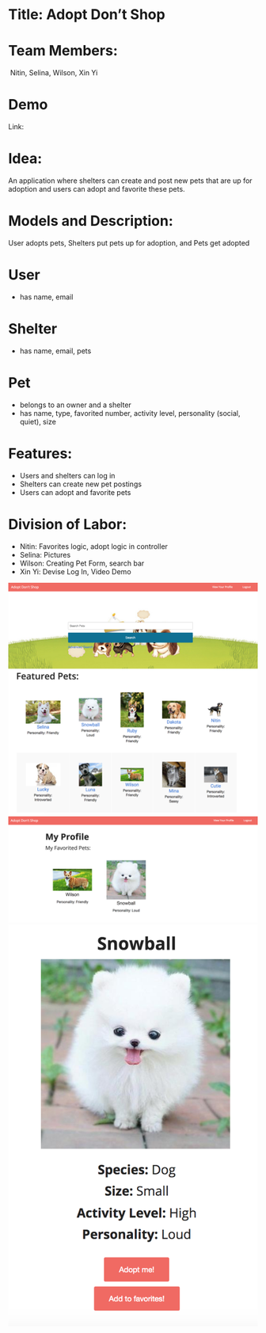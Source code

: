 # Title:​ Adopt Don’t Shop #

# Team​ ​Members: #
​ Nitin, Selina, Wilson, Xin Yi

# Demo​ # 
​Link:​ 

# Idea:​ # 
​An application where shelters can create and post new pets that are up for adoption and users can adopt and favorite these pets.

# Models​ ​and​ ​Description: #
User adopts pets, Shelters put pets up for adoption, and Pets get adopted

# User #
- has name, email

# Shelter #
- has name, email, pets

# Pet #
- belongs to an owner and a shelter
- has name, type, favorited number, activity level, personality (social, quiet), size

# Features: #
- Users and shelters can log in
- Shelters can create new pet postings
- Users can adopt and favorite pets

# Division​ ​of​ ​Labor: #
- Nitin: Favorites logic, adopt logic in controller
- Selina: Pictures 
- Wilson: Creating Pet Form, search bar
- Xin Yi: Devise Log In, Video Demo

![alt text](/README-images/Fourth.png)
![alt text](/README-images/Third.png)
![alt text](/README-images/First.png)
![alt text](/README-images/Second.png)
